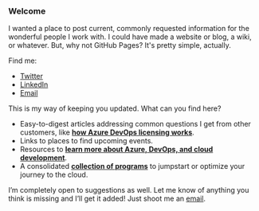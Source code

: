 ### Welcome

I wanted a place to post current, commonly requested information for the wonderful people I work with. I could have made a website or blog, a wiki, or whatever. But, why not GitHub Pages? It's pretty simple, actually.

Find me:
* [Twitter](https://twitter.com/stevelange)
* [LinkedIn](https://www.linkedin.com/in/stevenlange/)
* [Email](mailto:stevenl@microsoft.com)

This is my way of keeping you updated. What can you find here?

* Easy-to-digest articles addressing common questions I get from other customers, like **[how Azure DevOps licensing works](/pages/AzureDevOpsLicensingPrimer.html)**.
* Links to places to find upcoming events.
* Resources to **[learn more about Azure, DevOps, and cloud development](/pages/LearnAzure.html)**.
* A consolidated **[collection of programs](/pages/MicrosoftPrograms.html)** to jumpstart or optimize your journey to the cloud.


I’m completely open to suggestions as well. Let me know of anything you think is missing and I’ll get it added! Just shoot me an [email](mailto:stevenl@microsoft.com).


